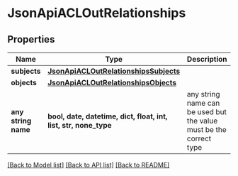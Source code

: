 # JsonApiACLOutRelationships


## Properties
Name | Type | Description | Notes
------------ | ------------- | ------------- | -------------
**subjects** | [**JsonApiACLOutRelationshipsSubjects**](JsonApiACLOutRelationshipsSubjects.md) |  | [optional] 
**objects** | [**JsonApiACLOutRelationshipsObjects**](JsonApiACLOutRelationshipsObjects.md) |  | [optional] 
**any string name** | **bool, date, datetime, dict, float, int, list, str, none_type** | any string name can be used but the value must be the correct type | [optional]

[[Back to Model list]](../README.md#documentation-for-models) [[Back to API list]](../README.md#documentation-for-api-endpoints) [[Back to README]](../README.md)


